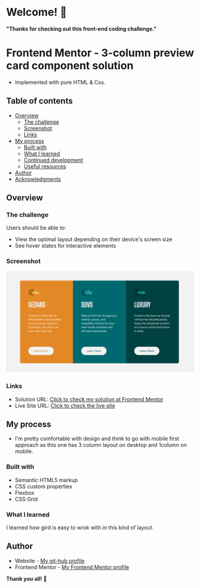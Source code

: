 # Welcome! 👋

**"Thanks for checking out this front-end coding challenge."**

# Frontend Mentor - 3-column preview card component solution

- Implemented with pure HTML & Css.

## Table of contents

- [Overview](#overview)
  - [The challenge](#the-challenge)
  - [Screenshot](#screenshot)
  - [Links](#links)
- [My process](#my-process)
  - [Built with](#built-with)
  - [What I learned](#what-i-learned)
  - [Continued development](#continued-development)
  - [Useful resources](#useful-resources)
- [Author](#author)
- [Acknowledgments](#acknowledgments)

## Overview

### The challenge

Users should be able to:

- View the optimal layout depending on their device's screen size
- See hover states for interactive elements

### Screenshot

![](./images/live-site-screenshot.png)

### Links

- Solution URL: [Click to check my solution at Frontend Mentor]()
- Live Site URL: [Click to check the live site](https://cgm-thanhtike.github.io/3-column-preview-card-component-with-grid/)

## My process

- I'm pretty comfortable with design and think to go with mobile first approach as this one has 3 column layout on desktop and 1column on mobile.

### Built with

- Semantic HTML5 markup
- CSS custom properties
- Flexbox
- CSS Grid

### What I learned

I learned how gird is easy to wrok with in this kind of layout.

## Author

- Website - [My git-hub profile](https://github.com/CGM-ThanHtike)
- Frontend Mentor - [My Frontend Mentor profile](https://www.frontendmentor.io/profile/CGM-ThanHtike)

**Thank you all!** 🚀